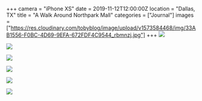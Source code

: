 +++
camera = "iPhone XS"
date = 2019-11-12T12:00:00Z
location = "Dallas, TX"
title = "A Walk Around Northpark Mall"
categories = ["Journal"]
images = ["https://res.cloudinary.com/tobyblog/image/upload/v1573584468/img/33AB1556-F0BC-4D69-9EFA-672FDF4C9544_rbmnzj.jpg"]
+++
![](https://res.cloudinary.com/tobyblog/image/upload/v1573584468/img/33AB1556-F0BC-4D69-9EFA-672FDF4C9544_rbmnzj.jpg)  
<!--more-->

![](https://res.cloudinary.com/tobyblog/image/upload/v1573584499/img/4E2D090D-E754-4FBA-A470-FEAF2E5E1A24_s6aad3.jpg)  

![](https://res.cloudinary.com/tobyblog/image/upload/v1573584639/img/5596636B-6C48-4552-B692-F2C04963883A_zdogdk.jpg)  

![](https://res.cloudinary.com/tobyblog/image/upload/v1573584658/img/9A956D99-D2CF-444A-ADC6-E37BB67E2C47_jrqdav.jpg)  

![](https://res.cloudinary.com/tobyblog/image/upload/v1573584681/img/FCD09491-9F6D-460A-83CF-7756500C055A_nj0x2p.jpg)  

![](https://res.cloudinary.com/tobyblog/image/upload/v1573584706/img/244DEBF6-97B7-42CC-9144-DF62046EDBB6_aaz5va.jpg)
